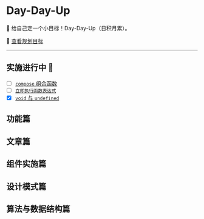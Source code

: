 # Day-Day-Up

💪 给自己定一个小目标！Day-Day-Up（日积月累）。

🎯 [查看规划目标](./list.md)

---

## 实施进行中 🚧

- [ ] [`compose` 组合函数](./Article/compose.md)
- [ ] [`立即执行函数表达式`](./Article/immediately-invoked-function-expression.md)
- [x] [`void` 与 `undefined`](./Article/void-and-undefined.md)

## 功能篇

## 文章篇

## 组件实施篇

## 设计模式篇

## 算法与数据结构篇
